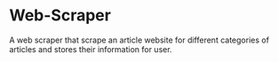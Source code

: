 # Web-Scraper
A web scraper that scrape an article website for different categories of articles and stores their information for user.
